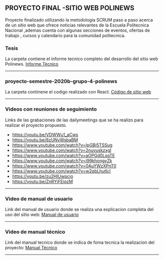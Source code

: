 
## PROYECTO FINAL -SITIO WEB POLINEWS 

Proyecto finalizado utilizando la metodologia SCRUM paso a paso acerca de un sitio web que ofrece noticias relevantes de la Escuela Politecnica Nacional ,ademas cuenta con algunas secciones de eventos, ofertas de trabajo , cursos y calendario para la comunidad politecnica.


### Tesis
La carpeta contiene el informe tecnico completo del desarrollo del sitio web Polinews.
[Informe Técnico](https://github.com/NathalyBermeo97/FDDS_PROYECTOFINAL/tree/main/Tesis)

------------



### proyecto-semestre-2020b-grupo-4-polinews
La carpeta continene el codigo realizado con React.
[Código de sitio web](https://github.com/NathalyBermeo97/FDDS_PROYECTOFINAL/tree/main/proyecto-semestre-2020b-grupo-4-polinews-pagina-de-noticias-f9d6ec9c8f6b9f05ed1842495f9efb8c5bff805a/poli-news)

------------




### Videos con reuniones de seguimiento
Links de las grabaciones de las dailymeetings que se ha realizo para realizar el proyecto propuesto.
- https://youtu.be/VDWWu1_aCws
- https://youtu.be/8zUNvWsbaBM
- https://www.youtube.com/watch?v=IpGBi5TSSug
- https://www.youtube.com/watch?v=2nuvuskzxgI
- https://www.youtube.com/watch?v=aOPGd0LqsTE
- https://www.youtube.com/watch?v=i99khongyZk
- https://www.youtube.com/watch?v=0AuYWzXPnT0
- https://www.youtube.com/watch?v=w2qbLhutIcI
- https://youtu.be/zu2HlUwpcjo
- https://youtu.be/ZnRYjFEiqzM

------------



### Video de manual de usuario
Link del manual de usuario donde se realiza una explicacion completa del uso del sitio web: 
[Manual de usuario](https://youtu.be/IdJoBydX4Vc)

------------



### Video de manual técnico
Link del manual tecnico donde se indica de foma tecnica la realizacion del proyecto: 
[Manual Técnico](https://youtu.be/IdJoBydX4Vc)

------------




